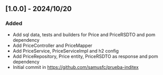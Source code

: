 ## [1.0.0] - 2024/10/20
### Added
- Add sql data, tests and builders for Price and PriceRSDTO and pom dependency
- Add PriceController and PriceMapper
- Add PriceService, PriceServiceImpl and h2 config
- Add PriceRepository, Price entity, PriceRSDTO as response and pom dependency
- Initial commit in https://github.com/samusfc/prueba-inditex